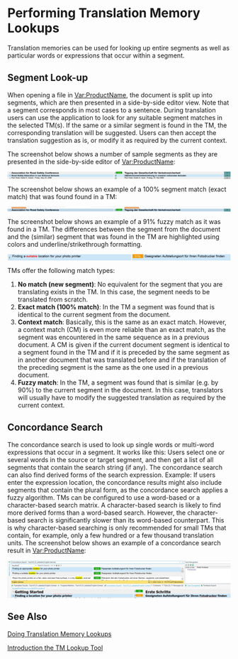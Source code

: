 Performing Translation Memory Lookups
=====
Translation memories can be used for looking up entire segments as well as particular words or expressions that occur within a segment.

Segment Look-up
----
When opening a file in <Var:ProductName>, the document is split up into segments, which are then presented in a side-by-side editor view. Note that a segment corresponds in most cases to a sentence. During translation users can use the application to look for any suitable segment matches in the selected TM(s). If the same or a similar segment is found in the TM, the corresponding translation will be suggested. Users can then accept the translation suggestion as is, or modify it as required by the current context.

The screenshot below shows a number of sample segments as they are presented in the side-by-side editor of <Var:ProductName>:

<img style="display:block; " src="images/SideBySide.jpg"/>

The screenshot below shows an example of a 100% segment match (exact match) that was found found in a TM:

<img style="display:block; " src="images/ExactMatch.jpg"/>

The screenshot below shows an example of a 91% fuzzy match as it was found in a TM. The differences between the segment from the document and the (similar) segment that was found in the TM are highlighted using colors and underline/strikethrough formatting.

<img style="display:block; " src="images/FuzzyMatch.jpg"/>

TMs offer the following match types:

1. **No match (new segment)**: No equivalent for the segment that you are translating exists in the TM. In this case, the segment needs to be translated from scratch.
2. **Exact match (100% match)**: In the TM a segment was found that is identical to the current segment from the document.
3. **Context match**: Basically, this is the same as an exact match. However, a context match (CM) is even more reliable than an exact match, as the segment was encountered in the same sequence as in a previous document. A CM is given if the current document segment is identical to a segment found in the TM and if it is preceded by the same segment as in another document that was translated before and if the translation of the preceding segment is the same as the one used in a previous document.
4. **Fuzzy match**: In the TM, a segment was found that is similar (e.g. by 90%) to the current segment in the document. In this case, translators will usually have to modify the suggested translation as required by the current context.

Concordance Search
-----
The concordance search is used to look up single words or multi-word expressions that occur in a segment. It works like this: Users select one or several words in the source or target segment, and then get a list of all segments that contain the search string (if any). The concordance search can also find derived forms of the search expression. Example: If users enter the expression location, the concordance results might also include segments that contain the plural form, as the concordance search applies a fuzzy algorithm. TMs can be configured to use a word-based or a character-based search matrix. A character-based search is likely to find more derived forms than a word-based search. However, the character-based search is significantly slower than its word-based counterpart. This is why character-based searching is only recommended for small TMs that contain, for example, only a few hundred or a few thousand translation units. The screenshot below shows an example of a concordance search result in <Var:ProductName>:

<img style="display:block; " src="images/ConcordanceResult.jpg"/>

See Also
-----
[Doing Translation Memory Lookups](doing_translation_memory_lookups.md)

[Introduction the TM Lookup Tool](introduction_to_the_tm_lookup_tool.md)